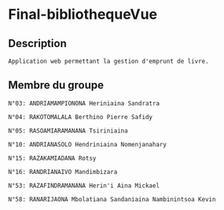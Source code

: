   # Final-bibliothequeVue
  ## Description
  ```
  Application web permettant la gestion d'emprunt de livre.
  ```
  ## Membre du groupe
   ```
   N°03: ANDRIAMAMPIONONA Heriniaina Sandratra
   ```
   ```
   N°04: RAKOTOMALALA Berthino Pierre Safidy
   ```
   ```
   N°05: RASOAMIARAMANANA Tsiriniaina
   ```
   ```
   N°10: ANDRIANASOLO Hendriniaina Nomenjanahary
   ```
   ```
   N°15: RAZAKAMIADANA Rotsy
   ```
   ```
   N°16: RANDRIANAIVO Mandimbizara
   ```
   ```
   N°53: RAZAFINDRAMANANA Herin'i Aina Mickael
   ```
   ```
   N°58: RANARIJAONA Mbolatiana Sandaniaina Nambinintsoa Kevin
   ```
